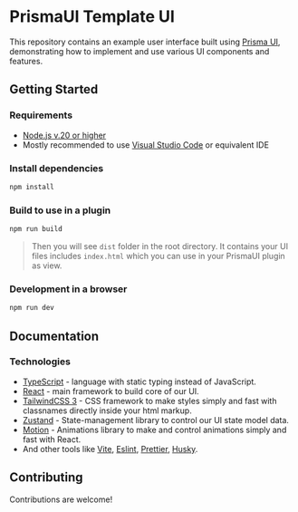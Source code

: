 # PrismaUI Template UI

This repository contains an example user interface built using [Prisma UI](https://github.com/PrismaUI-SKSE), demonstrating how to implement and use various UI components and features.

## Getting Started

### Requirements

- [Node.js v.20 or higher](https://nodejs.org/)
- Mostly recommended to use [Visual Studio Code](https://code.visualstudio.com/) or equivalent IDE

### Install dependencies

```bash
npm install
```

### Build to use in a plugin

```bash
npm run build
```

> Then you will see `dist` folder in the root directory. It contains your UI files includes `index.html` which you can use in your PrismaUI plugin as view.

### Development in a browser

```bash
npm run dev
```

## Documentation

### Technologies

- [TypeScript](https://www.typescriptlang.org/) - language with static typing instead of JavaScript.
- [React](https://react.dev/) - main framework to build core of our UI.
- [TailwindCSS 3](https://v3.tailwindcss.com/) - CSS framework to make styles simply and fast with classnames directly inside your html markup.
- [Zustand](https://zustand-demo.pmnd.rs/) - State-management library to control our UI state model data.
- [Motion](https://motion.dev/) - Animations library to make and control animations simply and fast with React.
- And other tools like [Vite](https://vite.dev/), [Eslint](https://eslint.org/), [Prettier](https://prettier.io/), [Husky](https://typicode.github.io/husky/).

###

## Contributing

Contributions are welcome!
